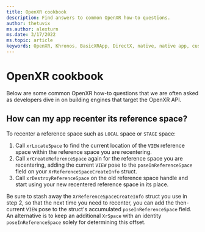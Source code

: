 ```yaml
---
title: OpenXR cookbook
description: Find answers to common OpenXR how-to questions.
author: thetuvix
ms.author: alexturn
ms.date: 3/17/2022
ms.topic: article
keywords: OpenXR, Khronos, BasicXRApp, DirectX, native, native app, custom engine, middleware, cookbook, how to, how-to, tips, tricks, FAQ
---
```


# OpenXR cookbook

Below are some common OpenXR how-to questions that we are often asked as developers dive in on building engines that target the OpenXR API.

## How can my app recenter its reference space?

To recenter a reference space such as `LOCAL` space or `STAGE` space:
1. Call `xrLocateSpace` to find the current location of the `VIEW` reference space within the reference space you are recentering.
2. Call `xrCreateReferenceSpace` again for the reference space you are recentering, adding the current `VIEW` pose to the `poseInReferenceSpace` field on your `XrReferenceSpaceCreateInfo` struct.
3. Call `xrDestroyReferenceSpace` on the old reference space handle and start using your new recentered reference space in its place.

Be sure to stash away the `XrReferenceSpaceCreateInfo` struct you use in step 2, so that the next time you need to recenter, you can add the then-current `VIEW` pose to the struct's accumulated `poseInReferenceSpace` field.
An alternative is to keep an additional `XrSpace` with an identity `poseInReferenceSpace` solely for determining this offset.
